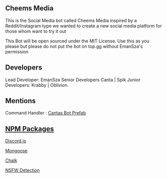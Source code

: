 ## Cheems Media
This is the Social Media bot called Cheems Media inspired by a Reddit/Instagram type we wanted to create a new social media platform for those whom want to try it out

This Bot will be open sourced under the MIT License. Use this as you please but please do not put the bot on top.gg without EmanSza's permission

## Developers
Lead Developer: EmanSza
Senior Developers Canta | Spik
Junior Developers: Krabby | Oblivion.

## Mentions
 Command Handler : [Cantas Bot Prefab](https://github.com/canta-slaus/bot-prefab)

## [NPM Packages](www.npmjs.com)
 [Discord.js](https://www.npmjs.com/package/discord.js)

 [Mongoose](https://www.npmjs.com/package/mongoose)

 [Chalk](https://www.npmjs.com/package/chalk)

 [NSFW Detection](https://deepai.org/)
